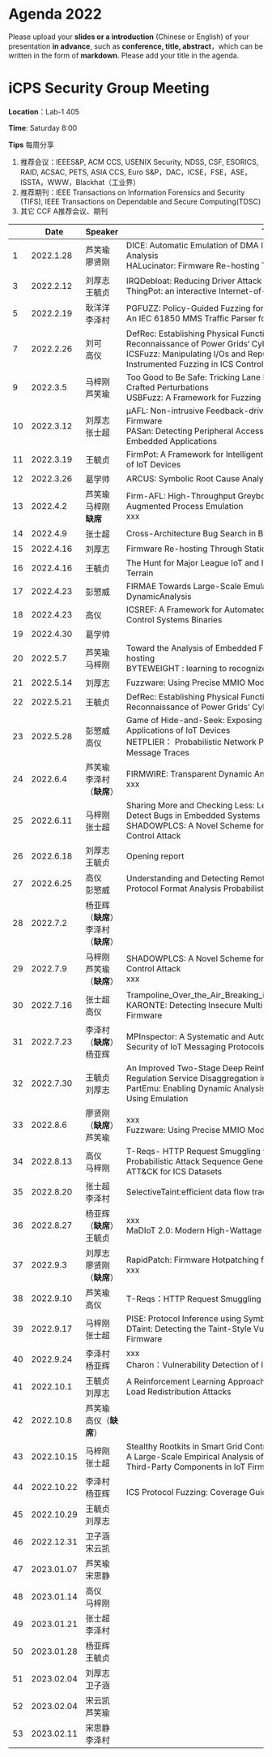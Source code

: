 # Agenda 2022
Please upload your **slides or a introduction** (Chinese or English) of your presentation **in advance**, such as **conference, title, abstract**，which can be written in the form of **markdown**. Please add your title in the agenda.
# iCPS Security Group Meeting
**Location**：Lab-1 405

**Time**: Saturday 8:00

**Tips** 每周分享
1. 推荐会议：IEEES&P, ACM CCS, USENIX Security, NDSS, CSF, ESORICS, RAID, ACSAC, PETS, ASIA CCS, Euro S&P，DAC，ICSE，FSE，ASE，ISSTA，WWW，Blackhat（工业界）
2. 推荐期刊：IEEE Transactions on Information Forensics and Security (TIFS), IEEE Transactions on Dependable and Secure Computing(TDSC)
3. 其它 CCF A推荐会议、期刊

|  |Date  | Speaker | Title |Reporter|
| --- | --- | --- | --- |---|
| 1 | 2022.1.28 |芦笑瑜<br>廖贤刚  | DICE: Automatic Emulation of DMA Input Channels for Dynamic Firmware Analysis<br>HALucinator: Firmware Re-hosting Through Abstraction Layer Emulation  |
| 3 | 2022.2.12 |刘厚志<br>王毓贞  | IRQDebloat: Reducing Driver Attack Surface in Embedded Devices<br>ThingPot: an interactive Internet-of-Things honeypot |
| 5 | 2022.2.19 |耿洋洋<br>李泽村   | PGFUZZ: Policy-Guided Fuzzing  for Robotic Vehicles<br>An IEC 61850 MMS Traffic Parser for Customizable and Efficient Intrusion |
| 7 | 2022.2.26 |刘可<br>高仪  | DefRec: Establishing Physical Function Virtualization to Disrupt Reconnaissance of Power Grids‘ Cyber-Physical Infrastructures<br>ICSFuzz: Manipulating I/Os and Repurposing Binary Code to Enable Instrumented Fuzzing in ICS Control Applications |
| 9 | 2022.3.5 |马梓刚<br>芦笑瑜  | Too Good to Be Safe: Tricking Lane Detection in Autonomous Driving with Crafted Perturbations <br> USBFuzz: A Framework for Fuzzing USB Drivers by Device Emulation |
| 10 | 2022.3.12 |刘厚志<br>张士超  | μAFL: Non-intrusive Feedback-driven Fuzzing for Microcontroller Firmware<br>PASan: Detecting Peripheral Access Concurrency Bugs within Bare-Metal Embedded Applications |
| 11 | 2022.3.19 |王毓贞  | FirmPot: A Framework for Intelligent-Interaction Honeypots Using Firmware of IoT Devices |
| 12 | 2022.3.26 |葛学帅  | ARCUS: Symbolic Root Cause Analysis of Exploits in Production Systems |
| 13 | 2022.4.2 |芦笑瑜<br>马梓刚 **缺席**  | Firm-AFL: High-Throughput Greybox Fuzzing of IoT Firmware via Augmented Process Emulation<br>xxx |
| 14 | 2022.4.9 |张士超  | Cross-Architecture Bug Search in Binary Executables |
| 15 | 2022.4.16 |刘厚志  | Firmware Re-hosting Through Static Binary-level Porting |
| 16 | 2022.4.16 |王毓贞  | The Hunt for Major League IoT and ICS Threats A Deep Dive into IoT Threat Terrain |
| 17 | 2022.4.23 |彭慜威  | FIRMAE Towards Large-Scale Emulation of IoT Firmware for DynamicAnalysis |
| 18 | 2022.4.23 |高仪  | ICSREF: A Framework for Automated Reverse Engineering of Industrial Control Systems Binaries |
| 19 | 2022.4.30 |葛学帅  |  |
| 20 | 2022.5.7 |芦笑瑜<br>马梓刚| Toward the Analysis of Embedded Firmware through Automated Re-hosting<br>BYTEWEIGHT : learning to recognize fuctions in Binary Code |
| 21 | 2022.5.14 |刘厚志| Fuzzware: Using Precise MMIO Modeling for Effective Firmware Fuzzing|
| 22 | 2022.5.21 |王毓贞  | DefRec: Establishing Physical Function Virtualization to Disrupt Reconnaissance of Power Grids’ Cyber-Physical Infrastructures|
| 23 | 2022.5.28 |彭慜威<br>高仪  | Game of Hide-and-Seek: Exposing Hidden Interfaces in Embedded Web Applications of IoT Devices<br>NETPLIER： Probabilistic Network Protocol Reverse Engineering from Message Traces |
| 24 | 2022.6.4 |芦笑瑜<br>李泽村（**缺席**）  | FIRMWIRE: Transparent Dynamic Analysis for Cellular Baseband Firmware<br>xxx |） |
| 25 | 2022.6.11 |马梓刚<br>张士超  |Sharing More and Checking Less: Leveraging Common Input Keywords to Detect Bugs in Embedded Systems<br> SHADOWPLCS: A Novel Scheme for Remote Detection of Industrial Process Control Attack|
| 26 | 2022.6.18 |刘厚志 <br>王毓贞 |Opening report |
| 27 | 2022.6.25 |高仪<br>彭慜威  |  Understanding and Detecting Remote Infection on Linux-based IoT Devices <br> Protocol Format Analysis Probabilistic Graphical Model Summary |
| 28 | 2022.7.2 | 杨亚辉（**缺席**）<br>李泽村（**缺席**） |  |
| 29 | 2022.7.9 | 马梓刚<br>芦笑瑜（**缺席**） | SHADOWPLCS: A Novel Scheme for Remote Detection of Industrial Process Control Attack<br>xxx ||
| 30 | 2022.7.16 |张士超<br> 高仪 |Trampoline_Over_the_Air_Breaking_in_IoT_Devices_Through_MQTT_Brokers <br> KARONTE: Detecting Insecure Multi-binary Interactions in Embedded Firmware  |
| 31 | 2022.7.23 |李泽村（**缺席**）<br> 杨亚辉 | MPInspector: A Systematic and Automatic Approach for Evaluating the Security of IoT Messaging Protocols |
| 32 | 2022.7.30 |王毓贞<br> 刘厚志 | An Improved Two-Stage Deep Reinforcement Learning Approach for Regulation Service Disaggregation in a Virtual Power Plant <br> PartEmu: Enabling Dynamic Analysis of Real-World TrustZone Software Using Emulation |
| 33 | 2022.8.6 | 廖贤刚（**缺席**）<br> 芦笑瑜 | xxx<br>Fuzzware: Using Precise MMIO Modeling for Effective Firmware Fuzzing || 
| 34 | 2022.8.13 |高仪<br> 马梓刚 | T-Reqs- HTTP Request Smuggling with Differential Fuzzing <br> Probabilistic Attack Sequence Generation and Execution Based on MITRE ATT&CK for ICS Datasets |
| 35 | 2022.8.20 |张士超<br> 李泽村 | SelectiveTaint:efficient data flow tracking with static binary rewriting |
| 36 | 2022.8.27 |杨亚辉（**缺席**）<br> 王毓贞 | xxx<br>MaDIoT 2.0: Modern High-Wattage IoT Botnet Attacks and Defenses ||
| 37 | 2022.9.3 |刘厚志<br> 廖贤刚（**缺席**） | RapidPatch: Firmware Hotpatching for Real-Time Embedded Devices<br>xxx ||
| 38 | 2022.9.10 |芦笑瑜<br> 高仪 | T-Reqs：HTTP Request Smuggling with Differential Fuzzing |
| 39 | 2022.9.17 |马梓刚<br> 张士超 | PISE: Protocol Inference using Symbolic Execution and Automata Learning <br> DTaint: Detecting the Taint-Style Vulnerability in Embedded Device Firmware |
| 40 | 2022.9.24 |李泽村<br> 杨亚辉 | xxx<br>Charon：Vulnerability Detection of ICS Protocols Via Cross-State Fuzzing |
| 41 | 2022.10.1 |王毓贞<br> 刘厚志 | A Reinforcement Learning Approach for Defending Against Multiscenario Load Redistribution Attacks |
| 42 | 2022.10.8 |芦笑瑜<br> 高仪（**缺席**） |  |
| 43 | 2022.10.15 |马梓刚<br> 张士超 | Stealthy Rootkits in Smart Grid Controllers<br>A Large-Scale Empirical Analysis of the Vulnerabilities Introduced by Third-Party Components in IoT Firmware |
| 44 | 2022.10.22 |李泽村<br> 杨亚辉 | <br>ICS Protocol Fuzzing: Coverage Guided Packet Crack and Generation |
| 45 | 2022.10.29 |王毓贞<br> 刘厚志 |  |
| 46 | 2022.12.31 |卫子涵<br> 宋云凯 |  |
| 47 | 2023.01.07 |芦笑瑜<br> 宋思静 |  |
| 48 | 2023.01.14 |高仪<br> 马梓刚 |  |
| 49 | 2023.01.21 |张士超<br> 李泽村 |  |
| 50 | 2023.01.28 |杨亚辉<br> 王毓贞 |  |
| 51 | 2023.02.04 |刘厚志<br> 卫子涵 |  |
| 52 | 2023.02.04 |宋云凯<br> 芦笑瑜 |  |
| 53 | 2023.02.11 |宋思静<br> 李泽村 |  |
